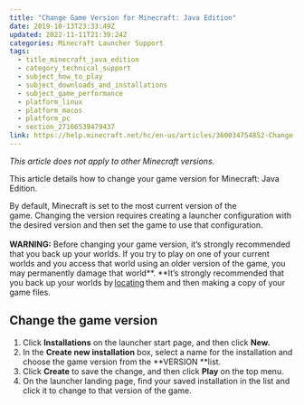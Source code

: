 ```yaml
---
title: "Change Game Version for Minecraft: Java Edition"
date: 2019-10-13T23:33:49Z
updated: 2022-11-11T21:39:24Z
categories: Minecraft Launcher Support
tags:
  - title_minecraft_java_edition
  - category_technical_support
  - subject_how_to_play
  - subject_downloads_and_installations
  - subject_game_performance
  - platform_linux
  - platform_macos
  - platform_pc
  - section_27166539479437
link: https://help.minecraft.net/hc/en-us/articles/360034754852-Change-Game-Version-for-Minecraft-Java-Edition
---
```


*This article does not apply to other Minecraft versions.* 

This article details how to change your game version for Minecraft: Java Edition.

By default, Minecraft is set to the most current version of the game. Changing the version requires creating a launcher configuration with the desired version and then set the game to use that configuration.   
   
**WARNING:** Before changing your game version, it’s strongly recommended that you back up your worlds. If you try to play on one of your current worlds and you access that world using an older version of the game, you may permanently damage that world**. **It’s strongly recommended that you back up your worlds by [locating](../Backup-Restore/Locating-Minecraft-Java-Edition-Files-for-Backup-or-Transfer.md) them and then making a copy of your game files. 

## Change the game version 

1.  Click **Installations** on the launcher start page, and then click **New.** 
2.  In the **Create new installation** box, select a name for the installation and choose the game version from the **VERSION **list. 
3.  Click **Create** to save the change, and then click **Play** on the top menu. 
4.  On the launcher landing page, find your saved installation in the list and click it to change to that version of the game.
